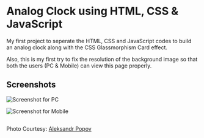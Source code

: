 
# Analog Clock using HTML, CSS & JavaScript

My first project to seperate the HTML, CSS and JavaScript codes to build an analog clock along with the CSS Glassmorphism Card effect.

Also, this is my first try to fix the resolution of the background image so that both the users (PC & Mobile) can view this page properly.


## Screenshots

![Screenshot for PC](https://github.com/therandomuser03/analog_clock/blob/main/ss%20for%20readme/for%20pc.png)

![Screenshot for Mobile](https://github.com/therandomuser03/analog_clock/blob/main/ss%20for%20readme/for%20mobile.png)



## 

Photo Courtesy: [Aleksandr Popov](https://unsplash.com/@5tep5?utm_source=unsplash&utm_medium=referral&utm_content=creditCopyText)
